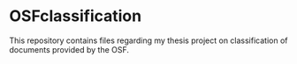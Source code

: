 # OSFclassification
This repository contains files regarding my thesis project on classification of documents provided by the OSF.
